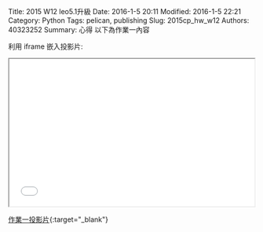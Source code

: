 Title: 2015 W12 leo5.1升級
Date: 2016-1-5 20:11
Modified: 2016-1-5 22:21
Category: Python
Tags: pelican, publishing
Slug: 2015cp_hw_w12
Authors: 40323252
Summary: 心得
以下為作業一內容

利用 iframe 嵌入投影片:

<iframe src="simplest7.html" width="500" height="300"></iframe>

[作業一投影片](simplest7.html){:target="_blank"}
